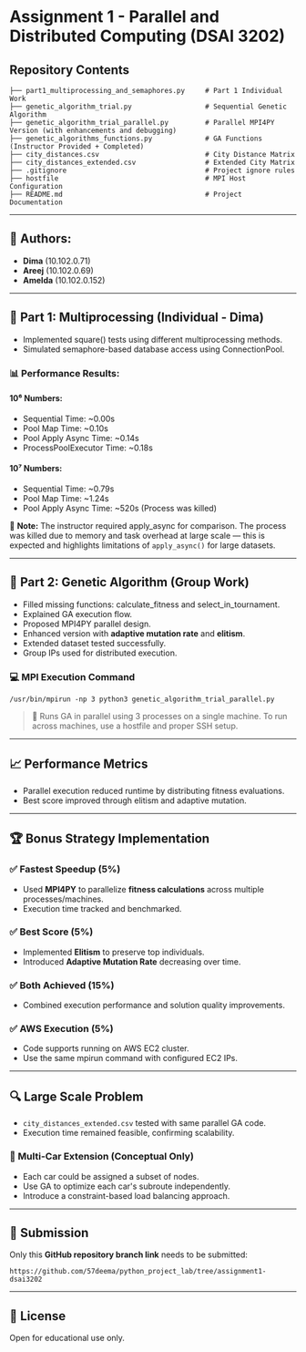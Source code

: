 # Assignment 1 - Parallel and Distributed Computing (DSAI 3202)

## Repository Contents
```
├── part1_multiprocessing_and_semaphores.py     # Part 1 Individual Work
├── genetic_algorithm_trial.py                  # Sequential Genetic Algorithm
├── genetic_algorithm_trial_parallel.py         # Parallel MPI4PY Version (with enhancements and debugging)
├── genetic_algorithms_functions.py             # GA Functions (Instructor Provided + Completed)
├── city_distances.csv                          # City Distance Matrix
├── city_distances_extended.csv                 # Extended City Matrix
├── .gitignore                                  # Project ignore rules
├── hostfile                                    # MPI Host Configuration
├── README.md                                   # Project Documentation
```

---

## 👤 Authors:
- **Dima** (10.102.0.71)
- **Areej** (10.102.0.69)
- **Amelda** (10.102.0.152)

---

## 🔸 Part 1: Multiprocessing (Individual - Dima)
- Implemented square() tests using different multiprocessing methods.
- Simulated semaphore-based database access using ConnectionPool.

### 📊 Performance Results:
#### 10⁶ Numbers:
- Sequential Time: ~0.00s
- Pool Map Time: ~0.10s
- Pool Apply Async Time: ~0.14s
- ProcessPoolExecutor Time: ~0.18s

#### 10⁷ Numbers:
- Sequential Time: ~0.79s
- Pool Map Time: ~1.24s
- Pool Apply Async Time: ~520s (Process was killed)

🔸 **Note:** The instructor required apply_async for comparison. The process was killed due to memory and task overhead at large scale — this is expected and highlights limitations of `apply_async()` for large datasets.

---

## 🔸 Part 2: Genetic Algorithm (Group Work)
- Filled missing functions: calculate_fitness and select_in_tournament.
- Explained GA execution flow.
- Proposed MPI4PY parallel design.
- Enhanced version with **adaptive mutation rate** and **elitism**.
- Extended dataset tested successfully.
- Group IPs used for distributed execution.

### 💻 MPI Execution Command
```
/usr/bin/mpirun -np 3 python3 genetic_algorithm_trial_parallel.py
```
> 📌 Runs GA in parallel using 3 processes on a single machine. To run across machines, use a hostfile and proper SSH setup.

---

## 📈 Performance Metrics
- Parallel execution reduced runtime by distributing fitness evaluations.
- Best score improved through elitism and adaptive mutation.

---

## 🏆 Bonus Strategy Implementation

### ✅ Fastest Speedup (5%)
- Used **MPI4PY** to parallelize **fitness calculations** across multiple processes/machines.
- Execution time tracked and benchmarked.

### ✅ Best Score (5%)
- Implemented **Elitism** to preserve top individuals.
- Introduced **Adaptive Mutation Rate** decreasing over time.

### ✅ Both Achieved (15%)
- Combined execution performance and solution quality improvements.

### ✅ AWS Execution (5%)
- Code supports running on AWS EC2 cluster.
- Use the same mpirun command with configured EC2 IPs.

---

## 🔍 Large Scale Problem
- `city_distances_extended.csv` tested with same parallel GA code.
- Execution time remained feasible, confirming scalability.

### 🚗 Multi-Car Extension (Conceptual Only)
- Each car could be assigned a subset of nodes.
- Use GA to optimize each car's subroute independently.
- Introduce a constraint-based load balancing approach.

---

## 📂 Submission
Only this **GitHub repository branch link** needs to be submitted:
```
https://github.com/57deema/python_project_lab/tree/assignment1-dsai3202
```

---

## 📄 License
Open for educational use only.
